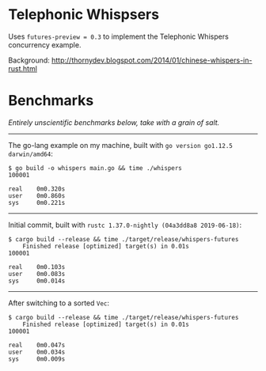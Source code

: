 # Telephonic Whispsers

Uses `futures-preview = 0.3` to implement the Telephonic Whispers concurrency example.

Background: http://thornydev.blogspot.com/2014/01/chinese-whispers-in-rust.html

# Benchmarks

_Entirely unscientific benchmarks below, take with a grain of salt._

----

The go-lang example on my machine, built with `go version go1.12.5 darwin/amd64`:

```
$ go build -o whispers main.go && time ./whispers
100001

real    0m0.320s
user    0m0.860s
sys     0m0.221s
```

----

Initial commit, built with `rustc 1.37.0-nightly (04a3dd8a8 2019-06-18)`:

```
$ cargo build --release && time ./target/release/whispers-futures
    Finished release [optimized] target(s) in 0.01s
100001

real    0m0.103s
user    0m0.083s
sys     0m0.014s
```

----

After switching to a sorted `Vec`:

```
$ cargo build --release && time ./target/release/whispers-futures
    Finished release [optimized] target(s) in 0.01s
100001

real    0m0.047s
user    0m0.034s
sys     0m0.009s
```
